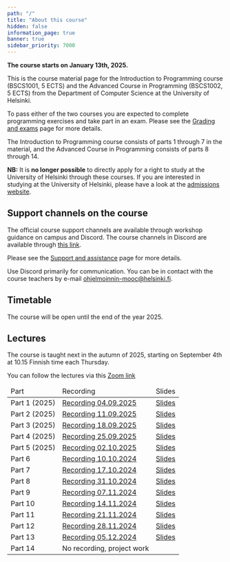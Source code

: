 ```yaml
---
path: "/"
title: "About this course"
hidden: false
information_page: true
banner: true
sidebar_priority: 7000
---
```


**The course starts on January 13th, 2025.**

This is the course material page for the Introduction to Programming course (BSCS1001, 5 ECTS) and the Advanced Course in Programming (BSCS1002, 5 ECTS) from the Department of Computer Science at the University of Helsinki.

To pass either of the two courses you are expected to complete programming exercises and take part in an exam. Please see the [Grading and exams](/grading-and-exams) page for more details.

The Introduction to Programming course consists of parts 1 through 7 in the material, and the Advanced Course in Programming consists of parts 8 through 14.

**NB:** It is **no longer possible** to directly apply for a right to study at the University of Helsinki through these courses. If you are interested in studying at the University of Helsinki, please have a look at the [admissions website](https://www.helsinki.fi/en/admissions-and-education).

## Support channels on the course

The official course support channels are available through workshop guidance on campus and Discord. The course channels in Discord are available through [this link](https://study.cs.helsinki.fi/discord/join/ohjelmoinnin_mooc).

Please see the [Support and assistance](/support-and-assistance) page for more details.

Use Discord primarily for communication. You can be in contact with the course teachers by e-mail ohjelmoinnin-mooc@helsinki.fi.

## Timetable

The course will be open until the end of the year 2025. 

## Lectures

The course is taught next in the autumn of 2025, starting on September 4th at 10.15 Finnish time each Thursday.

You can follow the lectures via this [Zoom link](https://helsinki.zoom.us/j/68232233785?pwd=8z9tXcdl2OUT24ku53UQfa7nS7LBZt.1)

<table>
  <thead>
    <tr>
      <td>Part</td>
      <td>Recording</td>
      <td>Slides</td>
    </tr>
  </thead>
  <tbody>
    <tr>
      <td>Part 1 (2025)</td>
      <td><a href="https://youtu.be/SP8FaDc5uUo">Recording 04.09.2025</a></td>
      <td><a href="https://docs.google.com/presentation/d/1-lGSHue321CimwpVoeTtCqedaCNN23-y8vMwI6tk2MU/edit?usp=sharing">Slides</a></td>
    </tr>
    <tr>
      <td>Part 2 (2025)</td>
      <td><a href="https://youtu.be/gkFrEJs3gzI">Recording 11.09.2025</a></td>
      <td><a href="https://docs.google.com/presentation/d/1Y8xjmFi2XnJi7VF5UAJmPUgrEpF0UdU6HV5HLkq1RQI/edit?usp=sharing">Slides</a></td>
    </tr>
    <tr>
      <td>Part 3 (2025)</td>
      <td><a href="https://youtu.be/kzGJLq6qmlc">Recording 18.09.2025</a></td>
      <td><a href="https://docs.google.com/presentation/d/1R4FSehQtq6BkMOsri1z1IcQNYJCRsj3r2oVgkYSJ1RA/edit?usp=sharing">Slides</a></td>
    </tr>
    <tr>
      <td>Part 4 (2025)</td>
      <td><a href="https://youtu.be/kL82RuLZ-6g">Recording 25.09.2025</a></td>
      <td><a href="https://docs.google.com/presentation/d/1aoqfLckzlHSCLEzlFjxqoo92GOffQUbqeOJzheAwGZ4/edit?usp=sharing">Slides</a></td>
    </tr>
    <tr>
      <td>Part 5 (2025)</td>
      <td><a href="https://youtu.be/Q6e6ywoFoHM">Recording 02.10.2025</a></td>
      <td><a href="https://docs.google.com/presentation/d/1GdTRPNRNogn6Waf0z947J_SuzoEEjcF81Q6jFdhgIHY/edit?usp=sharing">Slides</a></td>
    </tr>
    <tr>
      <td>Part 6 </td>
      <td><a href="https://youtu.be/bXmvPZbPkW0">Recording 10.10.2024</a></td>
      <td><a href="https://docs.google.com/presentation/d/1kVjKar8gVwIyFerqMmgg6y1RRGlWHVC2Xh0oKH_hjJI/edit?usp=sharing">Slides</a></td>
    </tr>
    <tr>
      <td>Part 7 </td>
      <td><a href="https://youtu.be/HgU2Zqjsvs4">Recording 17.10.2024</a></td>
      <td><a href="https://docs.google.com/presentation/d/1Q6vO88F5fNjDpVqmyzrS8vcrxyNgZ84s67MOuM8UPa4/edit?usp=sharing">Slides</a></td>
    </tr>
    <tr>
      <td>Part 8</td>
      <td><a href="https://youtu.be/2Nl475qnZi4">Recording 31.10.2024</a></td>
      <td><a href="https://docs.google.com/presentation/d/1DAqKrB0vXLhNfvsibgxPuycPZTA44vUG9jOmN0FOAkw/edit?usp=sharing">Slides</a></td>
    </tr>
    <tr>
      <td>Part 9</td>
      <td><a href="https://youtu.be/Xx7nWVWGQ9U">Recording 07.11.2024</a></td>
      <td><a href="https://docs.google.com/presentation/d/19rlc3A099O5GLl3lhvywgaBUPxK3rqSvZwqxiIQBwgY/edit?usp=sharing">Slides</a></td>
    </tr>
    <tr>
      <td>Part 10</td>
      <td><a href="https://youtu.be/4N4Qv4vaaMY">Recording 14.11.2024</a></td>
      <td><a href="https://docs.google.com/presentation/d/1ntybDeCoPykmTz0R8rjHAU03F8pGr1VZHQzj4UGId7g/edit?usp=sharing">Slides</a></td>
    </tr>
    <tr>
      <td>Part 11</td>
      <td><a href="https://youtu.be/R9I3TJ-jIQg">Recording 21.11.2024</a></td>
      <td><a href="https://docs.google.com/presentation/d/1qWc6ilCxCYqsjkk5dwKpGdHLMnA588BEyakJOrfZw9c/edit?usp=sharing">Slides</a></td>
    </tr>
    <tr>
      <td>Part 12</td>
      <td><a href="https://youtu.be/IU2dDa1REJM">Recording 28.11.2024</a></td>
      <td><a href="https://docs.google.com/presentation/d/1zxc6lYSWK50wy_8Y2s1FKgCAOe9Nz1-0gS6tba2idg0/edit?usp=sharing">Slides</a></td>
    </tr>
    <tr>
      <td>Part 13</td>
      <td><a href="https://youtu.be/Z68y3vFet9o">Recording 05.12.2024</a></td>
      <td><a href="https://docs.google.com/presentation/d/1BmvKDdaVSgoYe2-vellNDkl9qFCZtKtWEYAKwWiOKdY/edit?usp=sharing">Slides</a></td>
    </tr>
    <tr>
      <td>Part 14</td>
      <td>No recording, project work</td>
      <td></td>
    </tr>
  </tbody>
</table>
